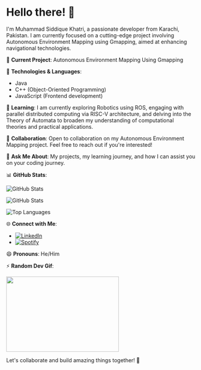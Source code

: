 # Hello there! 👋

I'm Muhammad Siddique Khatri, a passionate developer from Karachi, Pakistan. I am currently focused on a cutting-edge project involving Autonomous Environment Mapping using Gmapping, aimed at enhancing navigational technologies.


🚌 **Current Project**: Autonomous Environment Mapping Using Gmapping

🚀 **Technologies & Languages**:
   - Java
   - C++ (Object-Oriented Programming)
   - JavaScript (Frontend development)

🌱 **Learning**: I am currently exploring Robotics using ROS, engaging with parallel distributed computing via RISC-V architecture, and delving into the Theory of Automata to broaden my understanding of computational theories and practical applications.

👯 **Collaboration**: Open to collaboration on my Autonomous Environment Mapping project. Feel free to reach out if you're interested!

💬 **Ask Me About**: My projects, my learning journey, and how I can assist you on your coding journey.

📊 **GitHub Stats**:
   <!-- GitHub Stats Trophy - https://github.com/ryo-ma/github-profile-trophy -->
   <img src="https://github-profile-trophy.vercel.app/?username=siddique2003&theme=monokai&column=7" alt="GitHub Stats" />

   ![GitHub Stats](https://github-readme-stats.vercel.app/api?username=siddique2003&show_icons=true&count_private=true&hide=issues&theme=radical)

   ![Top Languages](https://github-readme-stats.vercel.app/api/top-langs/?username=siddique2003&layout=compact&theme=radical)


🌐 **Connect with Me**:
   - [![LinkedIn](https://img.shields.io/badge/LinkedIn-Connect-blue)](https://www.linkedin.com/in/muhammad-siddique-8735511b4/)
   - [![Spotify](https://img.shields.io/badge/Spotify-Follow-green)](https://open.spotify.com/user/31c7fqo2jea6kq34x5ydlya5e324?si=d14f1c41fc77449b)

😄 **Pronouns**: He/Him

⚡ **Random Dev Gif**:
<!-- Gif Source: Giphy -->
<img src="https://media.giphy.com/media/v1.Y2lkPTc5MGI3NjExNnF4NnlxdWlzOGE1dG5hbDI3dW5ld3N2bXVkbjE5OWtldzRibGJvbiZlcD12MV9pbnRlcm5hbF9naWZfYnlfaWQmY3Q9Zw/JIX9t2j0ZTN9S/giphy.gif" width="300" height="200" />

Let's collaborate and build amazing things together! 🚀
